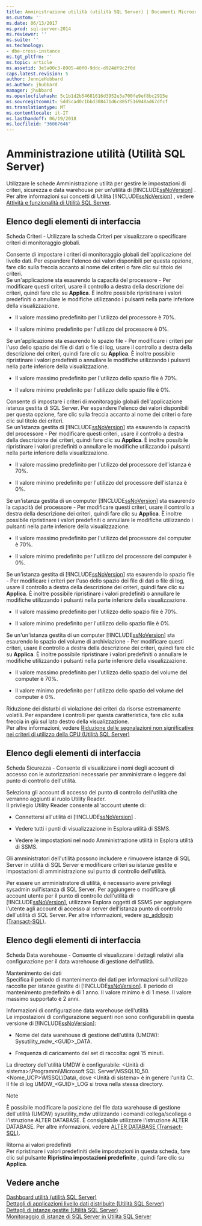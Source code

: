 ```yaml
---
title: Amministrazione utilità (utilità SQL Server) | Documenti Microsoft
ms.custom: ''
ms.date: 06/13/2017
ms.prod: sql-server-2014
ms.reviewer: ''
ms.suite: ''
ms.technology:
- dbe-cross-instance
ms.tgt_pltfrm: ''
ms.topic: article
ms.assetid: 3e5a00c3-8905-40f0-9ddc-d924df9c2f0d
caps.latest.revision: 5
author: JennieHubbard
ms.author: jhubbard
manager: jhubbard
ms.openlocfilehash: 5c1b1d2b54681616d3952e3a700fe9ef8bc2915e
ms.sourcegitcommit: 5dd5cad0c1bbd308471d6c885f516948ad67dfcf
ms.translationtype: MT
ms.contentlocale: it-IT
ms.lasthandoff: 06/19/2018
ms.locfileid: "36067646"
---
```

# <a name="utility-administration-sql-server-utility"></a>Amministrazione utilità (Utilità SQL Server)
  Utilizzare le schede Amministrazione utilità per gestire le impostazioni di criteri, sicurezza e data warehouse per un'utilità di [!INCLUDE[ssNoVersion](../includes/ssnoversion-md.md)] . Per altre informazioni sui concetti di Utilità [!INCLUDE[ssNoVersion](../includes/ssnoversion-md.md)] , vedere [Attività e funzionalità di Utilità SQL Server](../relational-databases/manage/sql-server-utility-features-and-tasks.md).  
  
## <a name="uielement-list"></a>Elenco degli elementi di interfaccia  
 Scheda Criteri - Utilizzare la scheda Criteri per visualizzare o specificare criteri di monitoraggio globali.  
  
 Consente di impostare i criteri di monitoraggio globali dell'applicazione del livello dati. Per espandere l'elenco dei valori disponibili per questa opzione, fare clic sulla freccia accanto al nome dei criteri o fare clic sul titolo dei criteri.  
 Se un'applicazione sta esaurendo la capacità del processore - Per modificare questi criteri, usare il controllo a destra della descrizione dei criteri, quindi fare clic su **Applica**. È inoltre possibile ripristinare i valori predefiniti o annullare le modifiche utilizzando i pulsanti nella parte inferiore della visualizzazione.  
  
-   Il valore massimo predefinito per l'utilizzo del processore è 70%.  
  
-   Il valore minimo predefinito per l'utilizzo del processore è 0%.  
  
 Se un'applicazione sta esaurendo lo spazio file - Per modificare i criteri per l'uso dello spazio dei file di dati o file di log, usare il controllo a destra della descrizione dei criteri, quindi fare clic su **Applica**. È inoltre possibile ripristinare i valori predefiniti o annullare le modifiche utilizzando i pulsanti nella parte inferiore della visualizzazione.  
  
-   Il valore massimo predefinito per l'utilizzo dello spazio file è 70%.  
  
-   Il valore minimo predefinito per l'utilizzo dello spazio file è 0%.  
  
 Consente di impostare i criteri di monitoraggio globali dell'applicazione istanza gestita di SQL Server. Per espandere l'elenco dei valori disponibili per questa opzione, fare clic sulla freccia accanto al nome dei criteri o fare clic sul titolo dei criteri.  
 Se un'istanza gestita di [!INCLUDE[ssNoVersion](../includes/ssnoversion-md.md)] sta esaurendo la capacità del processore - Per modificare questi criteri, usare il controllo a destra della descrizione dei criteri, quindi fare clic su **Applica**. È inoltre possibile ripristinare i valori predefiniti o annullare le modifiche utilizzando i pulsanti nella parte inferiore della visualizzazione.  
  
-   Il valore massimo predefinito per l'utilizzo del processore dell'istanza è 70%.  
  
-   Il valore minimo predefinito per l'utilizzo del processore dell'istanza è 0%.  
  
 Se un'istanza gestita di un computer [!INCLUDE[ssNoVersion](../includes/ssnoversion-md.md)] sta esaurendo la capacità del processore - Per modificare questi criteri, usare il controllo a destra della descrizione dei criteri, quindi fare clic su **Applica**. È inoltre possibile ripristinare i valori predefiniti o annullare le modifiche utilizzando i pulsanti nella parte inferiore della visualizzazione.  
  
-   Il valore massimo predefinito per l'utilizzo del processore del computer è 70%.  
  
-   Il valore minimo predefinito per l'utilizzo del processore del computer è 0%.  
  
 Se un'istanza gestita di [!INCLUDE[ssNoVersion](../includes/ssnoversion-md.md)] sta esaurendo lo spazio file - Per modificare i criteri per l'uso dello spazio dei file di dati o file di log, usare il controllo a destra della descrizione dei criteri, quindi fare clic su **Applica**. È inoltre possibile ripristinare i valori predefiniti o annullare le modifiche utilizzando i pulsanti nella parte inferiore della visualizzazione.  
  
-   Il valore massimo predefinito per l'utilizzo dello spazio file è 70%.  
  
-   Il valore minimo predefinito per l'utilizzo dello spazio file è 0%.  
  
 Se un'un'istanza gestita di un computer [!INCLUDE[ssNoVersion](../includes/ssnoversion-md.md)] sta esaurendo lo spazio del volume di archiviazione - Per modificare questi criteri, usare il controllo a destra della descrizione dei criteri, quindi fare clic su **Applica**. È inoltre possibile ripristinare i valori predefiniti o annullare le modifiche utilizzando i pulsanti nella parte inferiore della visualizzazione.  
  
-   Il valore massimo predefinito per l'utilizzo dello spazio del volume del computer è 70%.  
  
-   Il valore minimo predefinito per l'utilizzo dello spazio del volume del computer è 0%.  
  
 Riduzione dei disturbi di violazione dei criteri da risorse estremamente volatili. Per espandere i controlli per questa caratteristica, fare clic sulla freccia in giù sul lato destro della visualizzazione.  
 Per altre informazioni, vedere [Riduzione delle segnalazioni non significative nei criteri di utilizzo della CPU &#40;Utilità SQL Server&#41;](../relational-databases/manage/reduce-noise-in-cpu-utilization-policies-sql-server-utility.md)  
  
## <a name="uielement-list"></a>Elenco degli elementi di interfaccia  
 Scheda Sicurezza - Consente di visualizzare i nomi degli account di accesso con le autorizzazioni necessarie per amministrare o leggere dal punto di controllo dell'utilità.  
  
 Seleziona gli account di accesso del punto di controllo dell'utilità che verranno aggiunti al ruolo Utility Reader.  
 Il privilegio Utility Reader consente all'account utente di:  
  
-   Connettersi all'utilità di [!INCLUDE[ssNoVersion](../includes/ssnoversion-md.md)] .  
  
-   Vedere tutti i punti di visualizzazione in Esplora utilità di SSMS.  
  
-   Vedere le impostazioni nel nodo Amministrazione utilità in Esplora utilità di SSMS.  
  
 Gli amministratori dell'utilità possono includere e rimuovere istanze di SQL Server in utilità di SQL Server e modificare criteri su istanze gestite e impostazioni di amministrazione sul punto di controllo dell'utilità.  
  
 Per essere un amministratore di utilità, è necessario avere privilegi sysadmin sull'istanza di SQL Server. Per aggiungere o modificare gli account utente per il punto di controllo dell'utilità di [!INCLUDE[ssNoVersion](../includes/ssnoversion-md.md)], utilizzare Esplora oggetti di SSMS per aggiungere l'utente agli account di accesso al server dell'istanza punto di controllo dell'utilità di SQL Server. Per altre informazioni, vedere [sp_addlogin &#40;Transact-SQL&#41;](/sql/relational-databases/system-stored-procedures/sp-addlogin-transact-sql).  
  
## <a name="uielement-list"></a>Elenco degli elementi di interfaccia  
 Scheda Data warehouse - Consente di visualizzare i dettagli relativi alla configurazione per il data warehouse di gestione dell'utilità.  
  
 Mantenimento dei dati  
 Specifica il periodo di mantenimento dei dati per informazioni sull'utilizzo raccolte per istanze gestite di [!INCLUDE[ssNoVersion](../includes/ssnoversion-md.md)]. Il periodo di mantenimento predefinito è di 1 anno. Il valore minimo è di 1 mese. Il valore massimo supportato è 2 anni.  
  
 Informazioni di configurazione data warehouse dell'utilità  
 Le impostazioni di configurazione seguenti non sono configurabili in questa versione di [!INCLUDE[ssNoVersion](../includes/ssnoversion-md.md)]:  
  
-   Nome del data warehouse di gestione dell'utilità (UMDW): Sysutility_mdw_\<GUID>_DATA.  
  
-   Frequenza di caricamento del set di raccolta: ogni 15 minuti.  
  
 La directory dell'utilità UMDW è configurabile: \<Unità di sistema>:\Programmi\Microsoft SQL Server\MSSQL10_50.<Nome_UCP>\MSSQL\Data\\, dove \<Unità di sistema> è in genere l'unità C:\. Il file di log UMDW_\<GUID>_LOG si trova nella stessa directory.  
  
> [!NOTE]  
>  È possibile modificare la posizione del file data warehouse di gestione dell'utilità (UMDW) sysutility_mdw utilizzando i comandi collega/scollega o l'istruzione ALTER DATABASE. È consigliabile utilizzare l'istruzione ALTER DATABASE. Per altre informazioni, vedere [ALTER DATABASE &#40;Transact-SQL&#41;](/sql/t-sql/statements/alter-database-transact-sql).  
  
 Ritorna ai valori predefiniti  
 Per ripristinare i valori predefiniti delle impostazioni in questa scheda, fare clic sul pulsante **Ripristina impostazioni predefinite** , quindi fare clic su **Applica**.  
  
## <a name="see-also"></a>Vedere anche  
 [Dashboard utilità &#40;utilità SQL Server&#41;](../../2014/database-engine/utility-dashboard-sql-server-utility.md)   
 [Dettagli di applicazioni livello dati distribuite &#40;Utilità SQL Server&#41;](../../2014/database-engine/deployed-data-tier-application-details-sql-server-utility.md)   
 [Dettagli di istanze gestite &#40;Utilità SQL Server&#41;](../../2014/database-engine/managed-instance-details-sql-server-utility.md)   
 [Monitoraggio di istanze di SQL Server in Utilità SQL Server](../relational-databases/manage/monitor-instances-of-sql-server-in-the-sql-server-utility.md)  
  
  
